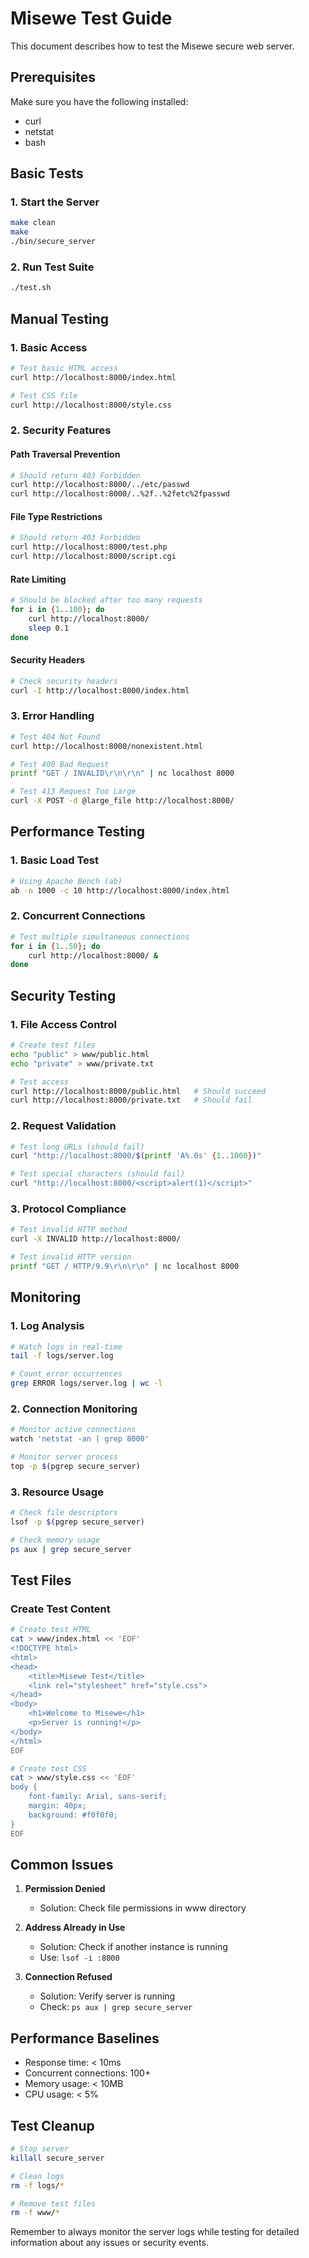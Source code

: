 # Misewe Test Guide

This document describes how to test the Misewe secure web server.

## Prerequisites

Make sure you have the following installed:
- curl
- netstat
- bash

## Basic Tests

### 1. Start the Server
```bash
make clean
make
./bin/secure_server
```

### 2. Run Test Suite
```bash
./test.sh
```

## Manual Testing

### 1. Basic Access
```bash
# Test basic HTML access
curl http://localhost:8000/index.html

# Test CSS file
curl http://localhost:8000/style.css
```

### 2. Security Features

#### Path Traversal Prevention
```bash
# Should return 403 Forbidden
curl http://localhost:8000/../etc/passwd
curl http://localhost:8000/..%2f..%2fetc%2fpasswd
```

#### File Type Restrictions
```bash
# Should return 403 Forbidden
curl http://localhost:8000/test.php
curl http://localhost:8000/script.cgi
```

#### Rate Limiting
```bash
# Should be blocked after too many requests
for i in {1..100}; do
    curl http://localhost:8000/
    sleep 0.1
done
```

#### Security Headers
```bash
# Check security headers
curl -I http://localhost:8000/index.html
```

### 3. Error Handling

```bash
# Test 404 Not Found
curl http://localhost:8000/nonexistent.html

# Test 400 Bad Request
printf "GET / INVALID\r\n\r\n" | nc localhost 8000

# Test 413 Request Too Large
curl -X POST -d @large_file http://localhost:8000/
```

## Performance Testing

### 1. Basic Load Test
```bash
# Using Apache Bench (ab)
ab -n 1000 -c 10 http://localhost:8000/index.html
```

### 2. Concurrent Connections
```bash
# Test multiple simultaneous connections
for i in {1..50}; do
    curl http://localhost:8000/ &
done
```

## Security Testing

### 1. File Access Control
```bash
# Create test files
echo "public" > www/public.html
echo "private" > www/private.txt

# Test access
curl http://localhost:8000/public.html   # Should succeed
curl http://localhost:8000/private.txt   # Should fail
```

### 2. Request Validation
```bash
# Test long URLs (should fail)
curl "http://localhost:8000/$(printf 'A%.0s' {1..1000})"

# Test special characters (should fail)
curl "http://localhost:8000/<script>alert(1)</script>"
```

### 3. Protocol Compliance
```bash
# Test invalid HTTP method
curl -X INVALID http://localhost:8000/

# Test invalid HTTP version
printf "GET / HTTP/9.9\r\n\r\n" | nc localhost 8000
```

## Monitoring

### 1. Log Analysis
```bash
# Watch logs in real-time
tail -f logs/server.log

# Count error occurrences
grep ERROR logs/server.log | wc -l
```

### 2. Connection Monitoring
```bash
# Monitor active connections
watch 'netstat -an | grep 8000'

# Monitor server process
top -p $(pgrep secure_server)
```

### 3. Resource Usage
```bash
# Check file descriptors
lsof -p $(pgrep secure_server)

# Check memory usage
ps aux | grep secure_server
```

## Test Files

### Create Test Content
```bash
# Create test HTML
cat > www/index.html << 'EOF'
<!DOCTYPE html>
<html>
<head>
    <title>Misewe Test</title>
    <link rel="stylesheet" href="style.css">
</head>
<body>
    <h1>Welcome to Misewe</h1>
    <p>Server is running!</p>
</body>
</html>
EOF

# Create test CSS
cat > www/style.css << 'EOF'
body {
    font-family: Arial, sans-serif;
    margin: 40px;
    background: #f0f0f0;
}
EOF
```

## Common Issues

1. **Permission Denied**
   - Solution: Check file permissions in www directory

2. **Address Already in Use**
   - Solution: Check if another instance is running
   - Use: `lsof -i :8000`

3. **Connection Refused**
   - Solution: Verify server is running
   - Check: `ps aux | grep secure_server`

## Performance Baselines

- Response time: < 10ms
- Concurrent connections: 100+
- Memory usage: < 10MB
- CPU usage: < 5%

## Test Cleanup

```bash
# Stop server
killall secure_server

# Clean logs
rm -f logs/*

# Remove test files
rm -f www/*
```

Remember to always monitor the server logs while testing for detailed information about any issues or security events.